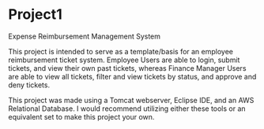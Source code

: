 # Project1
 Expense Reimbursement Management System
 
 This project is intended to serve as a template/basis for an employee reimbursement ticket system. Employee Users are able to login, submit tickets, and view their own past tickets, whereas Finance Manager Users are able to view all tickets, filter and view tickets by status, and approve and deny tickets.
 
 This project was made using a Tomcat webserver, Eclipse IDE, and an AWS Relational Database. I would recommend utilizing either these tools or an equivalent set to make this project your own. 
 
